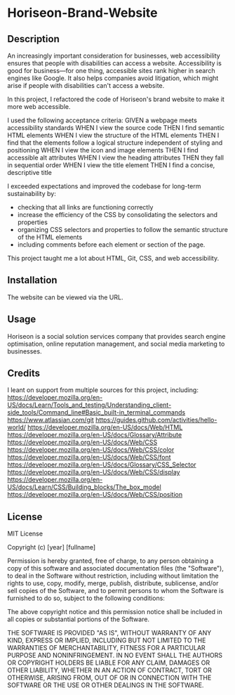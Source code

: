 # Horiseon-Brand-Website

## Description
An increasingly important consideration for businesses, web accessibility ensures that people with disabilities can access a website. Accessibility is good for business—for one thing, accessible sites rank higher in search engines like Google. It also helps companies avoid litigation, which might arise if people with disabilities can't access a website.

In this project, I refactored the code of Horiseon's brand website to make it more web accessible.

I used the following acceptance criteria:
GIVEN a webpage meets accessibility standards
WHEN I view the source code
THEN I find semantic HTML elements
WHEN I view the structure of the HTML elements
THEN I find that the elements follow a logical structure independent of styling and positioning
WHEN I view the icon and image elements
THEN I find accessible alt attributes
WHEN I view the heading attributes
THEN they fall in sequential order
WHEN I view the title element
THEN I find a concise, descriptive title

I exceeded expectations and improved the codebase for long-term sustainability by:
- checking that all links are functioning correctly
- increase the efficiency of the CSS by consolidating the selectors and properties
- organizing CSS selectors and properties to follow the semantic structure of the HTML elements
- including comments before each element or section of the page.

This project taught me a lot about HTML, Git, CSS, and web accessibility. 

## Installation
The website can be viewed via the URL.

## Usage
Horiseon is a social solution services company that provides search engine optimisation, online reputation management, and social media marketing to businesses.

## Credits
I leant on support from multiple sources for this project, including:
https://developer.mozilla.org/en-US/docs/Learn/Tools_and_testing/Understanding_client-side_tools/Command_line#Basic_built-in_terminal_commands
https://www.atlassian.com/git
https://guides.github.com/activities/hello-world/
https://developer.mozilla.org/en-US/docs/Web/HTML
https://developer.mozilla.org/en-US/docs/Glossary/Attribute
https://developer.mozilla.org/en-US/docs/Web/CSS
https://developer.mozilla.org/en-US/docs/Web/CSS/color
https://developer.mozilla.org/en-US/docs/Web/CSS/font
https://developer.mozilla.org/en-US/docs/Glossary/CSS_Selector
https://developer.mozilla.org/en-US/docs/Web/CSS/display
https://developer.mozilla.org/en-US/docs/Learn/CSS/Building_blocks/The_box_model
https://developer.mozilla.org/en-US/docs/Web/CSS/position

## License
MIT License

Copyright (c) [year] [fullname]

Permission is hereby granted, free of charge, to any person obtaining a copy
of this software and associated documentation files (the "Software"), to deal
in the Software without restriction, including without limitation the rights
to use, copy, modify, merge, publish, distribute, sublicense, and/or sell
copies of the Software, and to permit persons to whom the Software is
furnished to do so, subject to the following conditions:

The above copyright notice and this permission notice shall be included in all
copies or substantial portions of the Software.

THE SOFTWARE IS PROVIDED "AS IS", WITHOUT WARRANTY OF ANY KIND, EXPRESS OR
IMPLIED, INCLUDING BUT NOT LIMITED TO THE WARRANTIES OF MERCHANTABILITY,
FITNESS FOR A PARTICULAR PURPOSE AND NONINFRINGEMENT. IN NO EVENT SHALL THE
AUTHORS OR COPYRIGHT HOLDERS BE LIABLE FOR ANY CLAIM, DAMAGES OR OTHER
LIABILITY, WHETHER IN AN ACTION OF CONTRACT, TORT OR OTHERWISE, ARISING FROM,
OUT OF OR IN CONNECTION WITH THE SOFTWARE OR THE USE OR OTHER DEALINGS IN THE
SOFTWARE.
